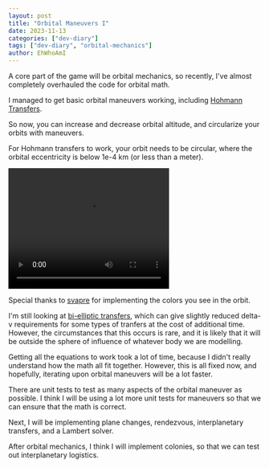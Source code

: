 ```yaml
---
layout: post
title: "Orbital Maneuvers I"
date: 2023-11-13
categories: ["dev-diary"]
tags: ["dev-diary", "orbital-mechanics"]
author: EhWhoAmI
---
```

A core part of the game will be orbital mechanics, so recently, I've almost completely overhauled the code for orbital math.

I managed to get basic orbital maneuvers working, including [Hohmann Transfers](https://en.wikipedia.org/wiki/Hohmann_transfer_orbit). 

So now, you can increase and decrease orbital altitude, and circularize your orbits with maneuvers.

For Hohmann transfers to work, your orbit needs to be circular, where the orbital eccentricity is below 1e-4 km (or less than a meter).

<video width="320" height="240" controls>
  <source src="/assets/media/screenshots/hohmann_transfer.mp4" type="video/mp4">
</video>

Special thanks to [svapre](https://github.com/svapre) for implementing the colors you see in the orbit.

I'm still looking at [bi-elliptic transfers](https://en.wikipedia.org/wiki/Bi-elliptic_transfer), which can give slightly
reduced delta-v requirements for some types of tranfers at the cost of additional time. However, the circumstances that this
occurs is rare, and it is likely that it will be outside the sphere of influence of whatever body we are modelling.

Getting all the equations to work took a lot of time, because I didn't really understand how the math all fit together. However,
this is all fixed now, and hopefully, iterating upon orbital maneuvers will be a lot faster. 

There are unit tests to test as many aspects of the orbital maneuver as possible. I think I will be using a lot more unit tests for maneuvers so that we can ensure that the math is correct.

Next, I will be implementing plane changes, rendezvous, interplanetary transfers, and a Lambert solver.

After orbital mechanics, I think I will implement colonies, so that we can test out interplanetary logistics.
